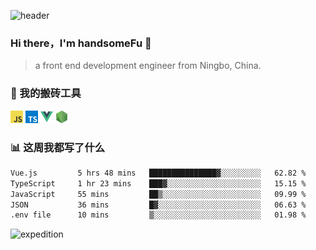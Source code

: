 ![header](https://raw.githubusercontent.com/fzq1998/fzq1998/master/header.png)

### Hi there，I'm handsomeFu 👋

> a front end development engineer from Ningbo, China.

### 🔧 我的搬砖工具
<code><img height="20" src="https://raw.githubusercontent.com/github/explore/80688e429a7d4ef2fca1e82350fe8e3517d3494d/topics/javascript/javascript.png" alt="javascript"></code>
<code><img height="20" src="https://raw.githubusercontent.com/github/explore/80688e429a7d4ef2fca1e82350fe8e3517d3494d/topics/typescript/typescript.png" alt="typescript"></code>
<code><img height="20" src="https://raw.githubusercontent.com/github/explore/80688e429a7d4ef2fca1e82350fe8e3517d3494d/topics/vue/vue.png" alt="vue"></code>
<code><img height="20" src="https://raw.githubusercontent.com/github/explore/80688e429a7d4ef2fca1e82350fe8e3517d3494d/topics/nodejs/nodejs.png" alt="nodejs"></code>



### 📊 这周我都写了什么
<!--START_SECTION:waka-->

```txt
Vue.js         5 hrs 48 mins   ███████████████▓░░░░░░░░░   62.82 %
TypeScript     1 hr 23 mins    ███▓░░░░░░░░░░░░░░░░░░░░░   15.15 %
JavaScript     55 mins         ██▒░░░░░░░░░░░░░░░░░░░░░░   09.99 %
JSON           36 mins         █▓░░░░░░░░░░░░░░░░░░░░░░░   06.63 %
.env file      10 mins         ▒░░░░░░░░░░░░░░░░░░░░░░░░   01.98 %
```

<!--END_SECTION:waka-->


![expedition](https://raw.githubusercontent.com/fzq1998/fzq1998/master/expedition.gif)

